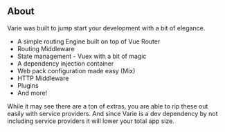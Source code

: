 ## About

Varie was built to jump start your development with a bit of elegance.

* A simple routing Engine built on top of Vue Router
* Routing Middleware
* State management - Vuex with a bit of magic
* A dependency injection container
* Web pack configuration made easy (Mix)
* HTTP Middleware
* Plugins
* And more!

While it may see there are a ton of extras, you are able to rip these out easily with service providers. And since Varie is a dev dependency by not including service providers it will lower your total app size.
